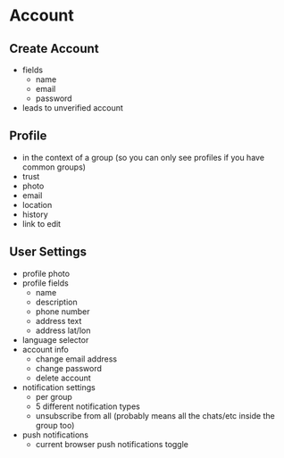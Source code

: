 # Account

## Create Account

- fields
    - name
    - email
    - password
- leads to unverified account

## Profile

- in the context of a group (so you can only see profiles if you have common groups)
- trust
- photo
- email
- location
- history
- link to edit

## User Settings

- profile photo
- profile fields
    - name
    - description
    - phone number
    - address text
    - address lat/lon
- language selector
- account info
    - change email address
    - change password
    - delete account
- notification settings
    - per group
    - 5 different notification types
    - unsubscribe from all (probably means all the chats/etc inside the group too)
- push notifications
    - current browser push notifications toggle
